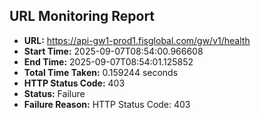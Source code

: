 ## URL Monitoring Report

- **URL:** https://api-gw1-prod1.fisglobal.com/gw/v1/health
- **Start Time:** 2025-09-07T08:54:00.966608
- **End Time:** 2025-09-07T08:54:01.125852
- **Total Time Taken:** 0.159244 seconds
- **HTTP Status Code:** 403
- **Status:** Failure
- **Failure Reason:** HTTP Status Code: 403
